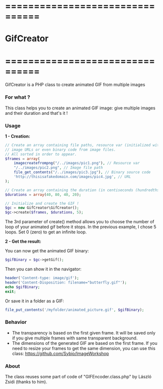 # ================================
# GifCreator
# ================================

GifCreator is a PHP class to create animated GIF from multiple images

### For what ?

This class helps you to create an animated GIF image: give multiple images and their duration and that's it !

### Usage

**1 - Creation:**

```php
// Create an array containing file paths, resource var (initialized with imagecreatefromXXX),
// image URLs or even binary code from image files.
// All sorted in order to appear.
$frames = array(
    imagecreatefrompng("/../images/pic1.png"), // Resource var
    "/../images/pic2.png", // Image file path
    file_get_contents("/../images/pic3.jpg"), // Binary source code
    'http://thisisafakedomain.com/images/pic4.jpg', // URL
);

// Create an array containing the duration (in centiseconds (hundredths of a second)) of each frames (in order too)
$durations = array(40, 80, 40, 20);

// Initialize and create the GIF !
$gc = new GifCreator\GifCreator();
$gc->create($frames, $durations, 5);
```
The 3rd parameter of create() method allows you to choose the number of loop of your animated gif before it stops.
In the previous example, I chose 5 loops. Set 0 (zero) to get an infinite loop.

**2 - Get the result:**

You can now get the animated GIF binary:

```php
$gifBinary = $gc->getGif();
```

Then you can show it in the navigator:

```php
header('Content-type: image/gif');
header('Content-Disposition: filename="butterfly.gif"');
echo $gifBinary;
exit;
```

Or save it in a folder as a GIF:

```php
file_put_contents('/myfolder/animated_picture.gif', $gifBinary);
```

### Behavior

- The transparency is based on the first given frame. It will be saved only if you give multiple frames with same transparent background.
- The dimensions of the generated GIF are based on the first frame. If you need to resize your frames to get the same dimension, you can use
this class: https://github.com/Sybio/ImageWorkshop

### About

The class reuses some part of code of "GIFEncoder.class.php" by László Zsidi (thanks to him).
